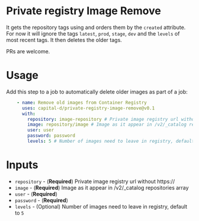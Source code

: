 # Private registry Image Remove

It gets the repository tags using and orders them by the `created` attribute. For now it will ignore the tags `latest`, `prod`, `stage`, `dev` and the `levels` of most recent tags. It then deletes the older tags.

PRs are welcome.

# Usage
Add this step to a job to automatically delete older images as part of a job:

```yaml
    - name: Remove old images from Container Registry
      uses: capital-d/private-registry-image-remove@v0.1
      with:
        repository: image-repository # Private image registry url without https://
        image: repository/image # Image as it appear in /v2/_catalog repositories array
        user: user
        password: password
        levels: 5 # Number of images need to leave in registry, default to 5
```

# Inputs
- `repository` - (**Required**) Private image registry url without https://
- `image` - (**Required**) Image as it appear in /v2/_catalog repositories array
- `user` - (**Required**) 
- `password` - (**Required**)
- `levels` - (Optional) Number of images need to leave in registry, default to `5`